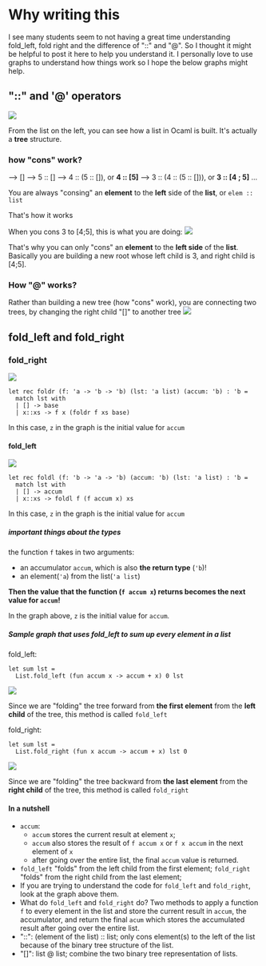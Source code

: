 # Why writing this
I see many students seem to not having a great time understanding fold_left, fold right and the difference of "::" and "@". So I thought it might be helpful to post it here to help you understand it. I personally love to use graphs to understand how things work so I hope the below graphs might help.

## "::" and '@' operators

![](https://upload.wikimedia.org/wikipedia/commons/3/3e/Right-fold-transformation.png)

From the list on the left, you can see how a list in Ocaml is built. It's actually a **tree** structure.

### how "cons" work?

--> []
--> 5 :: []
--> 4 :: (5 :: []), or **4 :: [5]**
--> 3 :: (4 :: (5 :: [])), or **3 :: [4 ; 5]**
...

You are always "consing" an **element** to the **left** side of the **list**, or `elem :: list`

That's how it works

When you cons 3 to [4;5], this is what you are doing:
![](https://github.com/floydchenchen/pictures/blob/master/WechatIMG106.jpeg?raw=true)

That's why you can only "cons" an **element** to the **left side** of the **list**. Basically you are building a new root whose left child is 3, and right child is [4;5].

### How "@" works?
Rather than building a new tree (how "cons" work), you are connecting two trees, by changing the right child "[]" to another tree
![](https://github.com/floydchenchen/pictures/blob/master/WechatIMG107.jpeg?raw=true)

## fold_left and fold_right


### fold_right
![](https://upload.wikimedia.org/wikipedia/commons/3/3e/Right-fold-transformation.png)

```
let rec foldr (f: 'a -> 'b -> 'b) (lst: 'a list) (accum: 'b) : 'b = 
  match lst with
  | [] -> base
  | x::xs -> f x (foldr f xs base)
```


In this case, `z` in the graph is the initial value for `accum`


#### fold_left
![](https://upload.wikimedia.org/wikipedia/commons/5/5a/Left-fold-transformation.png)

```
let rec foldl (f: 'b -> 'a -> 'b) (accum: 'b) (lst: 'a list) : 'b =
  match lst with
  | [] -> accum
  | x::xs -> foldl f (f accum x) xs
```

In this case, `z` in the graph is the initial value for `accum`

##### important things about the types

the function `f` takes in two arguments:

* an accumulator `accum`, which is also **the return type** (`'b`)!
* an element(`'a`) from the list(`'a list`)

**Then the value that the function (`f accum x`) returns becomes the next value for `accum`!**

In the graph above, `z` is the initial value for `accum`.

##### Sample graph that uses fold_left to sum up every element in a list

fold_left:

```
let sum lst =
  List.fold_left (fun accum x -> accum + x) 0 lst 
```

![](https://github.com/floydchenchen/pictures/blob/master/WechatIMG108.jpeg?raw=true)


Since we are "folding" the tree forward from **the first element** from the **left child** of the tree, this method is called `fold_left`

fold_right:

```
let sum lst =
  List.fold_right (fun x accum -> accum + x) lst 0
```
![](https://github.com/floydchenchen/pictures/blob/master/WechatIMG110.jpeg?raw=true)

Since we are "folding" the tree backward from **the last element** from the **right child** of the tree, this method is called `fold_right`


#### In a nutshell
* `accum`:
    * `accum` stores the current result at element `x`; 
    * `accum` also stores the result of `f accum x` or `f x accum` in the next element of `x`
    * after going over the entire list, the final `accum` value is returned.
* `fold_left` "folds" from the left child from the first element; `fold_right` "folds" from the right child from the last element;
* If you are trying to understand the code for `fold_left` and `fold_right`, look at the graph above them.
* What do `fold_left` and `fold_right` do? Two methods to apply a function `f` to every element in the list and store the current result in `accum`, the accumulator, and return the final `acum` which stores the accumulated result after going over the entire list.
* "::": (element of the list) :: list; only cons element(s) to the left of the list because of the binary tree structure of the list.
* "[]": list @ list; combine the two binary tree representation of lists.

